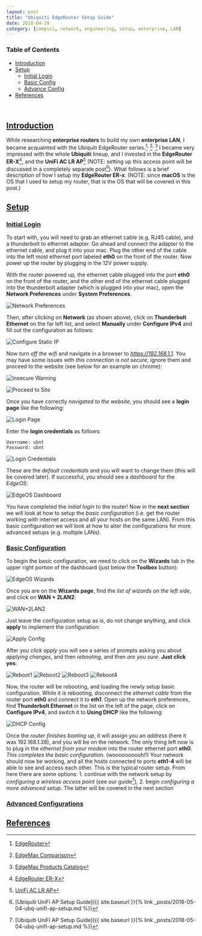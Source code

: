 ```yaml
---
layout: post
title: "Ubiquiti EdgeRouter Setup Guide"
date: 2018-04-29
category: [compsci, network, engineering, setup, enterprise, LAN]
---
```

### <a name="toc"></a> Table of Contents
* [Introduction](#intro)
* [Setup](#setup)
  * [Initial Login](#initlogin)
  * [Basic Config](#wizard)
  * [Advance Config](#advconfig)
* [References](#references)

<br>

## <a name="intro"></a> [Introduction](#toc)
While researching **enterprise routers** to build my own **enterprise LAN**,
I became acquainted with the Ubiquiti EdgeRouter
series.[^fn1]<sup>, </sup>[^fn2]<sup>, </sup>[^fn3] I became very impressed
with the whole **Ubiquiti** lineup, and I invested in the **EdgeRouter
ER-X**[^fn4], and the **UniFi AC LR AP**[^fn5] \(NOTE: setting up this access point will be discussed in a completely separate post[^fn6]). What follows is a brief description of how I setup my **EdgeRouter ER-x**. (NOTE: since
**macOS** is the OS that I used to setup my router, that is the OS that will
be covered in this post.)

## <a name="setup"></a> [Setup](#toc)
### <a name="initlogin"></a> [Initial Login](#toc)

To start with, you will need to grab an ethernet cable (e.g. RJ45 cable), and
a thunderbolt to ethernet adapter. Go ahead and connect the adapter to the
ethernet cable, and plug it into your mac. Plug the other end of the cable
into the left most ethernet port labeled **eth0** on the front of the router.
Now power up the router by plugging in the 12V power supply.

With the router powered up, the ethernet cable plugged into the port **eth0** on the front of the router, and the other end of the ethernet cable plugged into the thunderbolt adapter (which is plugged into your mac), open the **Network Preferences** under **System Preferences**.

![Network Preferences]({{site.baseurl}}/assets/img/ers/system_preferences.png)

Then, after clicking on **Network** (as shown above), click on **Thunderbolt Ethernet** on the far left list, and select **Manually** under **Configure IPv4** and fill out the configuration as follows:

![Configure Static IP]({{site.baseurl}}/assets/img/ers/erx_config.png)

Now *turn off the wifi* and navigate in a browser to *https://192.168.1.1*.
You may have some issues with *this connection is not secure*, ignore them and proceed to the website (see below for an example on chrome):

![Insecure Warning]({{site.baseurl}}/assets/img/ers/insecure_warning1.png)

![Proceed to Site]({{site.baseurl}}/assets/img/ers/insecure_warning2.png)

Once you have correctly *navigated to the website*, you should see a **login page** like the following:

![Login Page]({{site.baseurl}}/assets/img/ers/loginpage1.png)

Enter the **login credentials** as follows:
```
Username: ubnt
Password: ubnt
```

![Login Credentials]({{site.baseurl}}/assets/img/ers/loginpage2.png)

These are the *default credentials* and you will want to change them (this will be covered later). If successful, you should see a *dashboard* for the *EdgeOS*:

![EdgeOS Dashboard]({{site.baseurl}}/assets/img/ers/dashboard1.png)

You have completed the *initial login* to the router! Now in the **next section** we will look at how to setup the *basic configuration* (i.e. get the router working with internet access and all your hosts on the same LAN). From this basic configuration we will look at how to alter the configurations for more advanced setups (e.g. multiple LANs).

### <a name="wizard"></a> [Basic Configuration](#toc)
To begin the basic configuration, we need to click on the **Wizards** tab in the upper right portion of the dashboard (just below the **Toolbox** button):

![EdgeOS Wizards]({{site.baseurl}}/assets/img/ers/dashboard2.png)

Once you are on the **Wizards page**, find the *list of wizards on the left side*, and click on **WAN + 2LAN2**:

![WAN+2LAN2]({{site.baseurl}}/assets/img/ers/baseconfig1.png)

Just leave the configuration setup as is, do not change anything, and click **apply** to implement the configuration:

![Apply Config]({{site.baseurl}}/assets/img/ers/baseconfig2.png)

After you *click apply* you will see a series of prompts asking you about *applying changes*, and then *rebooting*, and then *are you sure*. **Just click yes**:

![Reboot1]({{site.baseurl}}/assets/img/ers/restart1.png)
![Reboot2]({{site.baseurl}}/assets/img/ers/restart2.png)
![Reboot3]({{site.baseurl}}/assets/img/ers/restart3.png)
![Reboot4]({{site.baseurl}}/assets/img/ers/restart4.png)

Now, the router will be rebooting, and loading the newly setup basic configuration. While it is rebooting, disconnect the *ethernet cable* from the router port **eth0** and connect it to **eth1**. Open up the network preferences, find **Thunderbolt Ethernet** in the list on the left of the page, click on **Configure IPv4**, and switch it to **Using DHCP** like the following:

![DHCP Config]({{site.baseurl}}/assets/img/ers/dhcp_config1.png)

Once the *router finishes booting up*, it will assign you an *address* (here it was 192.168.1.38), and you will be on the network. The only thing left now is to plug in the *ethernet from your modem* into the router ethernet port **eth0**. *This completes the basic configuration*. (woooooooooh!!) Your network should now be working, and all the hosts connected to ports **eth1-4** will be able to see and access each other. This is the typical router setup. From here there are some options: 1. continue with the network setup by *configuring a wireless access point* (see our guide[^fn6]), 2. begin *configuring a more advanced setup*. The latter will be covered in the next section

### <a name="advconfig"></a> [Advanced Configurations](#toc)


## <a name="references"></a> [References](#toc)
[^fn1]: [EdgeRouter](https://www.ubnt.com/edgemax/edgerouter/)
[^fn2]: [EdgeMax Comparison](https://www.ubnt.com/edgemax/comparison/)
[^fn3]: [EdgeMax Products Catalog](https://www.ubnt.com/products/#edgemax)
[^fn4]: [EdgeRouter ER-X](https://www.ubnt.com/edgemax/edgerouter-x/)
[^fn5]: [UniFi AC LR AP](https://www.ubnt.com/unifi/unifi-ap-ac-lr/)
[^fn6]: [Ubiquiti UniFi AP Setup Guide]({{ site.baseurl }}{% link _posts/2018-05-04-ubq-unifi-ap-setup.md %})
